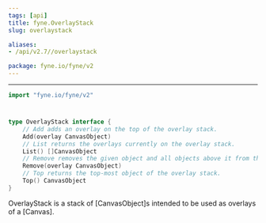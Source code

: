 ```yaml
---
tags: [api]
title: fyne.OverlayStack
slug: overlaystack

aliases:
- /api/v2.7//overlaystack

package: fyne.io/fyne/v2
---
```



---
```go
import "fyne.io/fyne/v2"
```

#

###

```go
type OverlayStack interface {
	// Add adds an overlay on the top of the overlay stack.
	Add(overlay CanvasObject)
	// List returns the overlays currently on the overlay stack.
	List() []CanvasObject
	// Remove removes the given object and all objects above it from the overlay stack.
	Remove(overlay CanvasObject)
	// Top returns the top-most object of the overlay stack.
	Top() CanvasObject
}
```

OverlayStack is a stack of [CanvasObject]s intended to be used as overlays of a [Canvas].
